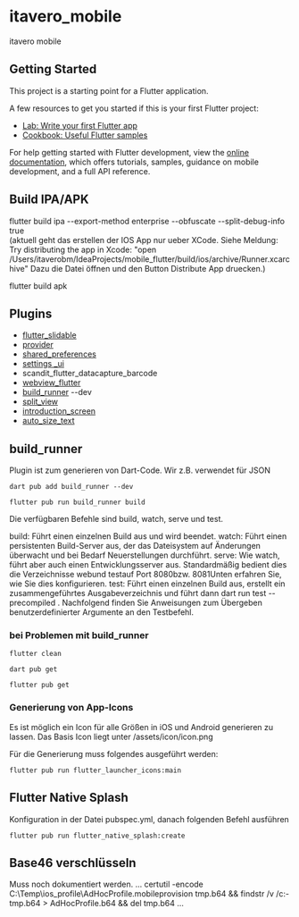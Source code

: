 # itavero_mobile

itavero mobile

## Getting Started

This project is a starting point for a Flutter application.

A few resources to get you started if this is your first Flutter project:

- [Lab: Write your first Flutter app](https://docs.flutter.dev/get-started/codelab)
- [Cookbook: Useful Flutter samples](https://docs.flutter.dev/cookbook)

For help getting started with Flutter development, view the
[online documentation](https://docs.flutter.dev/), which offers tutorials,
samples, guidance on mobile development, and a full API reference.

## Build IPA/APK
flutter build ipa --export-method enterprise --obfuscate --split-debug-info true    
(aktuell geht das erstellen der IOS App nur ueber XCode. Siehe Meldung:
Try distributing the app in Xcode: "open /Users/itaverobm/IdeaProjects/mobile_flutter/build/ios/archive/Runner.xcarchive"
Dazu die Datei öffnen und den Button Distribute App druecken.)

flutter build apk


## Plugins
- [flutter_slidable](https://pub.dev/packages/flutter_slidable)
- [provider](https://pub.dev/packages/provider)
- [shared_preferences](https://pub.dev/packages/shared_preferences)
- [settings _ui](https://pub.dev/packages/settings_ui)
- scandit_flutter_datacapture_barcode
- [webview_flutter](https://pub.dev/packages/webview_flutter)
- [build_runner](https://pub.dev/packages/build_runner) --dev
- [split_view](https://pub.dev/packages/split_view/install) 
- [introduction_screen](https://pub.dev/packages/introduction_screen)
- [auto_size_text](https://pub.dev/packages/auto_size_text)




## build_runner
Plugin ist zum generieren von Dart-Code.
Wir z.B. verwendet für JSON

```
dart pub add build_runner --dev

flutter pub run build_runner build
```
Die verfügbaren Befehle sind build, watch, serve und test.

build: Führt einen einzelnen Build aus und wird beendet.
watch: Führt einen persistenten Build-Server aus, der das Dateisystem auf Änderungen überwacht und bei Bedarf Neuerstellungen durchführt.
serve: Wie watch, führt aber auch einen Entwicklungsserver aus.
Standardmäßig bedient dies die Verzeichnisse webund testauf Port 8080bzw. 8081Unten erfahren Sie, wie Sie dies konfigurieren.
test: Führt einen einzelnen Build aus, erstellt ein zusammengeführtes Ausgabeverzeichnis und führt dann dart run test --precompiled <merged-output-dir>. Nachfolgend finden Sie Anweisungen zum Übergeben benutzerdefinierter Argumente an den Testbefehl.

### bei Problemen mit build_runner

```
flutter clean

dart pub get

flutter pub get
```

### Generierung von App-Icons
Es ist möglich ein Icon für alle Größen in iOS und Android generieren zu lassen. Das Basis Icon liegt unter
/assets/icon/icon.png

Für die Generierung muss folgendes ausgeführt werden:

```
flutter pub run flutter_launcher_icons:main
```

## Flutter Native Splash
Konfiguration in der Datei pubspec.yml, danach folgenden Befehl ausführen
```
flutter pub run flutter_native_splash:create
```


## Base46 verschlüsseln
Muss noch dokumentiert werden.
...
certutil -encode C:\Temp\ios_profile\AdHocProfile.mobileprovision tmp.b64 && findstr /v /c:- tmp.b64 > AdHocProfile.b64 && del tmp.b64
...
